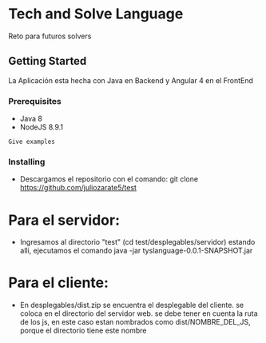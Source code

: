 # Tech and Solve Language

Reto para futuros solvers

## Getting Started

La Aplicación esta hecha con Java en Backend y Angular 4 en el FrontEnd

### Prerequisites

* Java 8
* NodeJS 8.9.1

```
Give examples
```

### Installing

* Descargamos el repositorio con el comando: git clone https://github.com/juliozarate5/test
# Para el servidor:
* Ingresamos al directorio "test" (cd test/desplegables/servidor) estando alli, ejecutamos el comando java -jar tyslanguage-0.0.1-SNAPSHOT.jar
# Para el cliente:
*  En desplegables/dist.zip se encuentra el desplegable del cliente. se coloca en el directorio del servidor web. se debe tener en cuenta la ruta de los js, en este caso estan nombrados como dist/NOMBRE_DEL_JS, porque el directorio tiene este nombre
